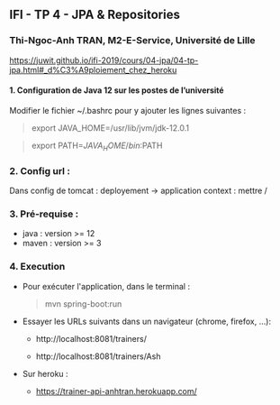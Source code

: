 ## IFI - TP 4 - JPA & Repositories

### Thi-Ngoc-Anh TRAN, M2-E-Service, Université de Lille

https://juwit.github.io/ifi-2019/cours/04-jpa/04-tp-jpa.html#_d%C3%A9ploiement_chez_heroku

#### 1. Configuration de Java 12 sur les postes de l’université
Modifier le fichier ~/.bashrc pour y ajouter les lignes suivantes :

> export JAVA_HOME=/usr/lib/jvm/jdk-12.0.1

> export PATH=$JAVA_HOME/bin:$PATH

### 2. Config url :
Dans config de tomcat : deployement -> application context : mettre /


### 3. Pré-requise : 
- java : version >= 12
- maven : version >= 3

### 4. Execution
- Pour exécuter l'application, dans le terminal :

    > mvn spring-boot:run

- Essayer les URLs suivants dans un navigateur (chrome, firefox, ...):
    + http://localhost:8081/trainers/
     
    + http://localhost:8081/trainers/Ash

- Sur heroku :
    + https://trainer-api-anhtran.herokuapp.com/